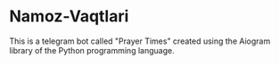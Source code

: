 # Namoz-Vaqtlari
This is a telegram bot called "Prayer Times" created using the Aiogram library of the Python programming language.
